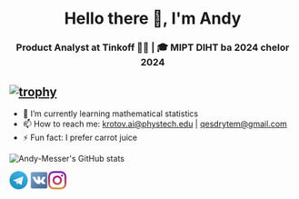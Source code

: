 <h1 align="center">Hello there 👋, I'm Andy</h1>
<h3 align="center">Product Analyst at Tinkoff 👨‍💻 | 🎓 MIPT DIHT ba  2024 chelor 2024</h3>



[![trophy](https://github-profile-trophy.vercel.app/?username=ryo-ma&theme=onedark)](https://github.com/ryo-ma/github-profile-trophy)
---

- 🌱 I’m currently learning mathematical statistics
- 📫 How to reach me: krotov.ai@phystech.edu | qesdrytem@gmail.com
- ⚡ Fun fact: I prefer carrot juice


![Andy-Messer's GitHub stats](https://github-readme-stats.vercel.app/api?username=Andy-Messer&count_private=true&show_icons=true&theme=gotham&row=2&column=4)
<!--
- 🔭 I’m currently working on ...
- 💬 Ask me about ...
- 📫 How to reach me: ...
- 😄 Pronouns: ...
-->
[![Foo](icons/telegram32.png)](https://t.me/Red_jacket) [![Foo](icons/vk32.png)](https://vk.com/andy_krotov)[![Foo](icons/instagram32.png)](https://www.instagram.com/_po_zhizni_/)
